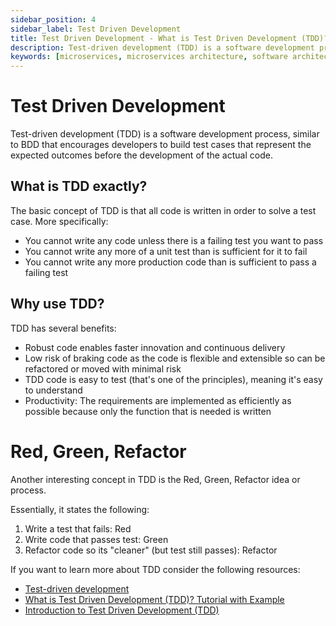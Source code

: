 ```yaml
---
sidebar_position: 4
sidebar_label: Test Driven Development
title: Test Driven Development - What is Test Driven Development (TDD)? 
description: Test-driven development (TDD) is a software development process the encourages developers to build test cases that represent the exepcted outcomes before the development of the actual code. 
keywords: [microservices, microservices architecture, software architecture, software design patterns]
---
```


# Test Driven Development

Test-driven development (TDD) is a software development process, similar to BDD that encourages developers to build test cases that represent the expected outcomes before the development of the actual code.

## What is TDD exactly?

The basic concept of TDD is that all code is written in order to solve a test case. More specifically:

- You cannot write any code unless there is a failing test you want to pass
- You cannot write any more of a unit test than is sufficient for it to fail
- You cannot write any more production code than is sufficient to pass a failing test

## Why use TDD?

TDD has several benefits:

- Robust code enables faster innovation and continuous delivery
- Low risk of braking code as the code is flexible and extensible so can be refactored or moved with minimal risk
- TDD code is easy to test (that's one of the principles), meaning it's easy to understand
- Productivity: The requirements are implemented as efficiently as possible because only the function that is needed is written


# Red, Green, Refactor

Another interesting concept in TDD is the Red, Green, Refactor idea or process. 

Essentially, it states the following:
1. Write a test that fails: Red
2. Write code that passes test: Green
3. Refactor code so its "cleaner" (but test still passes): Refactor


If you want to learn more about TDD consider the following resources:
- [Test-driven development](https://en.wikipedia.org/wiki/Test-driven_development)
- [What is Test Driven Development (TDD)? Tutorial with Example](https://www.guru99.com/test-driven-development.html)
- [Introduction to Test Driven Development (TDD)](http://agiledata.org/essays/tdd.html)
